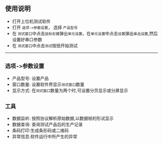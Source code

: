 ## 使用说明
- 打开上位机测试软件
- 打开 `选项->参数设置`， 选择 `产品型号`
- 在 `测式窗口`中点击`鼠标右键`弹出`单元设置`，在`单元设置`中点击`设置`弹出`串吕设置`,然后设置好串口参数
-  在 `测式窗口`中点击`测试`按扭开始测试
---
## `选项->参数设置` 
- 产品型号: 设置产品
- 窗口数量: 设置软件界显示`测式窗口`数量
- 显示方式: 在`测式窗口`数量为两个时,可设置分页显示或分屏显示

## `工具`
- 数据监听: 按照协议解析原始数据,以数据帧的形试显示
- 数据查询: 查询测试产品后的生产记录
- 条码打印:生成条形码或二维码
- 异常信息:软件运行中所产生的异常

